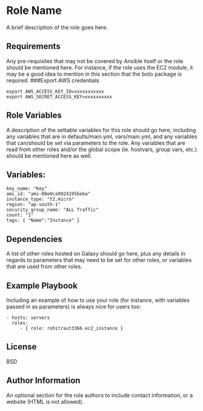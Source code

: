 Role Name
=========

A brief description of the role goes here.

Requirements
------------

Any pre-requisites that may not be covered by Ansible itself or the role should be mentioned here. For instance, if the role uses the EC2 module, it may be a good idea to mention in this section that the boto package is required.
###Export AWS credentials
```
export AWS_ACCESS_KEY_ID=xxxxxxxxxxx
export AWS_SECRET_ACCESS_KEY=xxxxxxxxxx
```
Role Variables
--------------

A description of the settable variables for this role should go here, including any variables that are in defaults/main.yml, vars/main.yml, and any variables that can/should be set via parameters to the role. Any variables that are read from other roles and/or the global scope (ie. hostvars, group vars, etc.) should be mentioned here as well.
## Variables:
```
key_name: "Key"
ami_id: "ami-08e0ca9924195beba"
instance_type: "t2.micro"
region: "ap-south-1"
security_group_name: "ALL Traffic"
count: "1"
tags: { "Name":"Instance" }
```
Dependencies
------------

A list of other roles hosted on Galaxy should go here, plus any details in regards to parameters that may need to be set for other roles, or variables that are used from other roles.

Example Playbook
----------------

Including an example of how to use your role (for instance, with variables passed in as parameters) is always nice for users too:

    - hosts: servers
      roles:
         - { role: rohitraut3366.ec2_instance }

License
-------

BSD

Author Information
------------------

An optional section for the role authors to include contact information, or a website (HTML is not allowed).
